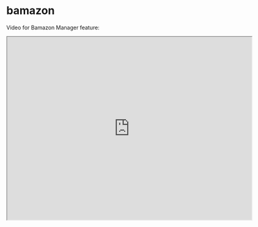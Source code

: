 # bamazon



Video for Bamazon Manager feature:
<iframe src="https://drive.google.com/file/d/1r40yYul1MCSrvoMlFJLkiT3ZSBDntVyB/preview" width="640" height="480"></iframe>

